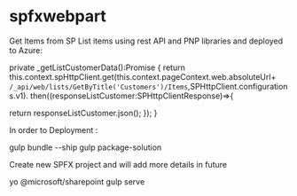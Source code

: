 # spfxwebpart
Get Items from SP List items using rest API and PNP libraries and deployed to Azure:

private _getListCustomerData():Promise<ISPListCustomers>
{
return this.context.spHttpClient.get(this.context.pageContext.web.absoluteUrl+
`/_api/web/lists/GetByTitle('Customers')/Items`,SPHttpClient.configurations.v1).
then((responseListCustomer:SPHttpClientResponse)=>{

return responseListCustomer.json();
});
}

In order to Deployment :

gulp bundle --ship
gulp package-solution

Create new SPFX project and will add more details in future

yo @microsoft/sharepoint
gulp serve
